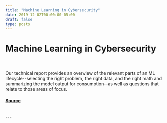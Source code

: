 ```yaml
---
title: "Machine Learning in Cybersecurity"
date: 2019-12-02T00:00:00-05:00
draft: false
type: posts
---
```

# Machine Learning in Cybersecurity

<br/>

<br/>
Our technical report provides an overview of the relevant parts of an ML lifecycle--selecting the right problem, the right data, and the right math and summarizing the model output for consumption--as well as questions that relate to those areas of focus.
<br/>


#### [Source](https://insights.sei.cmu.edu/blog/machine-learning-cybersecurity-2019/)

<br/>
---
